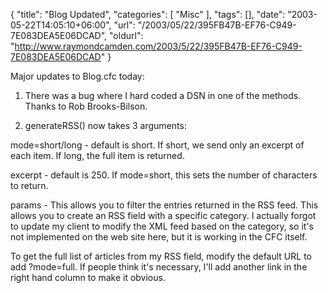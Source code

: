 {
	"title": "Blog Updated",
	"categories": [
		"Misc"
	],
	"tags": [],
	"date": "2003-05-22T14:05:10+06:00",
	"url": "/2003/05/22/395FB47B-EF76-C949-7E083DEA5E06DCAD",
	"oldurl": "http://www.raymondcamden.com/2003/5/22/395FB47B-EF76-C949-7E083DEA5E06DCAD"
}

Major updates to Blog.cfc today:

1) There was a bug where I hard coded a DSN in one of the methods. Thanks to Rob Brooks-Bilson.

2) generateRSS() now takes 3 arguments:

mode=short/long - default is short. If short, we send only an excerpt of each item. If long, the full item is returned.

excerpt - default is 250. If mode=short, this sets the number of characters to return.

params - This allows you to filter the entries returned in the RSS feed. This allows you to create an RSS field with a specific category. I actually forgot to update my client to modify the XML feed based on the category, so it's not implemented on the web site here, but it is working in the CFC itself.

To get the full list of articles from my RSS field, modify the default URL to add ?mode=full. If people think it's necessary, I'll add another link in the right hand column to make it obvious.